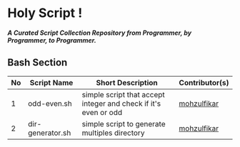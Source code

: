 # Holy Script !

**_A Curated Script Collection Repository from Programmer, by Programmer, to Programmer._**

## Bash Section

| No  | Script Name      | Short Description                                               | Contributor(s)                                 |
| --- | ---------------- | --------------------------------------------------------------- | ---------------------------------------------- |
| 1   | odd-even.sh      | simple script that accept integer and check if it's even or odd | [mohzulfikar](https://github.com/mohzulfikar/) |
| 2   | dir-generator.sh | simple script to generate multiples directory                   | [mohzulfikar](https://github.com/mohzulfikar/) |
